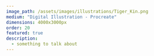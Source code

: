 ```yaml
---
image_path: /assets/images/illustrations/Tiger_Kin.png
medium: "Digital Illustration - Procreate"
dimensions: 4000x3000px 
order: 20
featured: true
description:
  - something to talk about 
---
```


